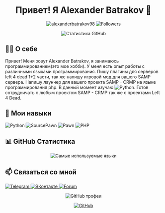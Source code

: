 <h1 align="center">Привет! Я Alexander Batrakov 👋</h1>

<p align="center">
  <img src="https://komarev.com/ghpvc/?username=alexanderbatrakov98&label=Просмотры%20профиля&color=0e75b6&style=flat" alt="alexanderbatrakov98" />
  <a href="https://github.com/alexanderbatrakov98?tab=followers">
    <img src="https://img.shields.io/github/followers/alexanderbatrakov98?label=Followers" alt="Followers" />
  </a>
</p>

<p align="center">
  <img src="https://github-readme-stats.vercel.app/api?username=alexanderbatrakov98&show_icons=true&theme=radical" alt="Статистика GitHub" />
</p>

## 🧑‍💻 О себе
Привет! Меня зовут Alexander Batrakov, я занимаюсь программированием(это мое хобби). У меня есть опыт работы с различными языками программирования. 
Пишу плагины для серверов left 4 dead 1+2 части, так же напишу игровой мод для вашего SAMP сервера.
Напишу лаунчер для вашего проекта SAMP - CRMP на языке программирования php.
В данный момент изучаю <img src="https://img.shields.io/badge/Language-Python-blue" alt="Python" />.
Готов сотрудничать с любым проектом SAMP - CRMP так же с проектами Left 4 Dead.

## 🚀 Мои навыки
<p align="left">
   <img src="https://img.shields.io/badge/Language-Python-3776AB?style=for-the-badge&logo=python&logoColor=white" alt="Python" />
  <img src="https://img.shields.io/badge/Language-SourcePawn-ff6600?style=for-the-badge" alt="SourcePawn" />
  <img src="https://img.shields.io/badge/Language-Pawn-ff8800?style=for-the-badge" alt="Pawn" />
  <img src="https://img.shields.io/badge/Language-PHP-777bb4?style=for-the-badge&logo=php&logoColor=white" alt="PHP" />
  
</p>

## 📊 GitHub Статистика
<p align="center">
  <img src="https://github-readme-stats.vercel.app/api/top-langs/?username=alexanderbatrakov98&layout=compact&theme=radical" alt="Самые используемые языки" />
</p>

## 📫 Связаться со мной
<p align="left">
  <a href="https://t.me/alexander9452" target="_blank">
    <img src="https://img.shields.io/badge/Telegram-2CA5E0?style=for-the-badge&logo=telegram&logoColor=white" alt="Telegram" />
  </a>
  <a href="https://vk.com/id602817125" target="_blank">
    <img src="https://img.shields.io/badge/VK-4680C2?style=for-the-badge&logo=vk&logoColor=white" alt="ВКонтакте" />
  </a>
  <a href="https://forum.myarena.ru/index.php?/user/39277-alexander-mirny/" target="_blank">
    <img src="https://img.shields.io/badge/Forum-4A90E2?style=for-the-badge&logo=discourse&logoColor=white" alt="Forum" />
  </a>
</p>

<p align="center">
  <img src="https://github-profile-trophy.vercel.app/?username=alexanderbatrakov98&theme=radical" alt="GitHub трофеи" />
</p>

<p align="center">
  <a href="https://github.com/alexanderbatrakov98"><img src="https://img.shields.io/badge/GitHub-alexanderbatrakov98-181717?style=for-the-badge&logo=github" alt="GitHub" /></a>
</p>

